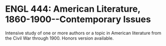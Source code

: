 # ENGL 444: American Literature, 1860-1900--Contemporary Issues

Intensive study of one or more authors or a topic in American literature from the Civil War through 1900. Honors version available.